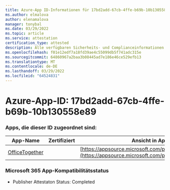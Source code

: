 ```yaml
---
title: Azure-App ID-Informationen für 17bd2add-67cb-4ffe-b69b-10b130558e89
ms.author: elmalova
author: elenamalova
manager: tonybal
ms.date: 03/29/2022
ms.topic: article
ms.service: attestation
certification_type: attested
description: Alle verfügbaren Sicherheits- und Complianceinformationen für 17bd2add-67cb-4ffe-b69b-10b130558e89.
ms.openlocfilehash: f01e12edf7a18fd39ae4c55099db5f741adc315e
ms.sourcegitcommit: 64860967a2baa3b08445ad7e186e46ce529efb13
ms.translationtype: MT
ms.contentlocale: de-DE
ms.lasthandoff: 03/29/2022
ms.locfileid: "64524831"
---
```

# <a name="azure-app-id-17bd2add-67cb-4ffe-b69b-10b130558e89"></a>Azure-App-ID: 17bd2add-67cb-4ffe-b69b-10b130558e89


### <a name="apps-associated-with-this-id"></a>Apps, die dieser ID zugeordnet sind:
| **App-Name** | **Zertifiziert** | **Ansicht in AppSource** |
|--------------|---------------|-----------------------|
| [OfficeTogether](../forward/WA200003767.md) |  | [https://appsource.microsoft.com/product/office/WA200003767](https://appsource.microsoft.com/product/office/WA200003767) |

### <a name="microsoft-365-app-compliance-status"></a>Microsoft 365 App-Kompatibilitätsstatus
- Publisher Attestaton Status: Completed

